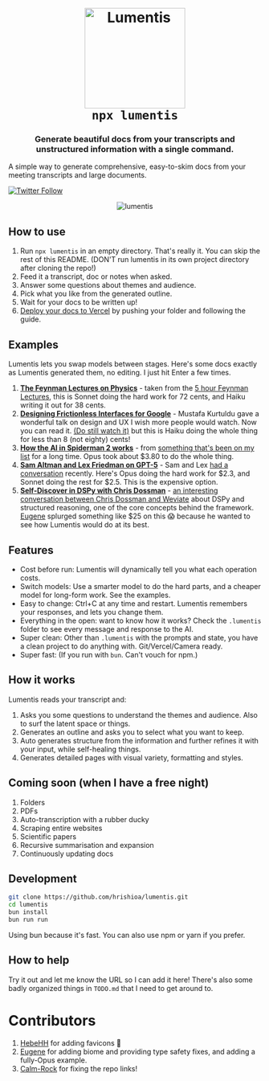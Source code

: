 <h1 align="center">
  <br>
  <a href="https://github.com/hrishioa/lumentis"><img src="https://github.com/hrishioa/lumentis/assets/973967/73832318-5e90-4191-bbbb-324524ff4468" alt="Lumentis" width="200"></a>
  <br>
<code>npx lumentis</code>
  <br>
</h1>

<h3 align="center">Generate beautiful docs from your transcripts and unstructured information with a single command.</h3>

A simple way to generate comprehensive, easy-to-skim docs from your meeting transcripts and large documents.

[![Twitter Follow](https://img.shields.io/twitter/follow/hrishi?style=social)](https://twitter.com/hrishioa)

</div>

<div align="center">

![lumentis](https://github.com/hrishioa/lumentis/assets/973967/cd16bc41-bd8a-40b6-97b0-c3b57d4650cb)

</div>

## How to use

1. Run `npx lumentis` in an empty directory. That's really it. You can skip the rest of this README.
(DON'T run lumentis in its own project directory after cloning the repo!)
2. Feed it a transcript, doc or notes when asked.
3. Answer some questions about themes and audience.
4. Pick what you like from the generated outline.
5. Wait for your docs to be written up!
6. [Deploy your docs to Vercel](https://vercel.com/docs/deployments/overview) by pushing your folder and following the guide.

## Examples

Lumentis lets you swap models between stages. Here's some docs exactly as Lumentis generated them, no editing. I just hit Enter a few times.

1. **[The Feynman Lectures on Physics](https://feynman-lectures.vercel.app/)** - taken from the [5 hour Feynman Lectures](https://www.youtube.com/watch?v=kEx-gRfuhhk), this is Sonnet doing the hard work for 72 cents, and Haiku writing it out for 38 cents.
2. **[Designing Frictionless Interfaces for Google](https://designing-better-ui.vercel.app/)** - Mustafa Kurtuldu gave a wonderful talk on design and UX I wish more people would watch. Now you can read it. [(Do still watch it)](https://www.youtube.com/watch?v=Drf5ZKd4aVY) but this is Haiku doing the whole thing for less than 8 (not eighty) cents!
3. **[How the AI in Spiderman 2 works](https://spiderman-2-ai-mechanics.vercel.app/)** - from [something that's been on my list](https://www.youtube.com/watch?v=LxWq65CZBU8) for a long time. Opus took about $3.80 to do the whole thing.
4. **[Sam Altman and Lex Friedman on GPT-5](https://sam-lex-gpt5.vercel.app/)** - Sam and Lex [had a conversation](https://www.youtube.com/watch?v=jvqFAi7vkBc) recently. Here's Opus doing the hard work for $2.3, and Sonnet doing the rest for $2.5. This is the expensive option.
5. **[Self-Discover in DSPy with Chris Dossman](https://lumentis-autogen-dspy-weviate-podcast.vercel.app/)** - [an interesting conversation between Chris Dossman and Weviate](https://www.youtube.com/watch?v=iC64q1gFWiY) about DSPy and structured reasoning, one of the core concepts behind the framework. [Eugene](https://github.com/eugene-yaroslavtsev) splurged something like $25 on this 😱 because he wanted to see how Lumentis would do at its best.

## Features

- Cost before run: Lumentis will dynamically tell you what each operation costs.
- Switch models: Use a smarter model to do the hard parts, and a cheaper model for long-form work. See the examples.
- Easy to change: Ctrl+C at any time and restart. Lumentis remembers your responses, and lets you change them.
- Everything in the open: want to know how it works? Check the `.lumentis` folder to see every message and response to the AI.
- Super clean: Other than `.lumentis` with the prompts and state, you have a clean project to do anything with. Git/Vercel/Camera ready.
- Super fast: (If you run with `bun`. Can't vouch for npm.)

## How it works

Lumentis reads your transcript and:

1. Asks you some questions to understand the themes and audience. Also to surf the latent space or things.
2. Generates an outline and asks you to select what you want to keep.
3. Auto generates structure from the information and further refines it with your input, while self-healing things.
4. Generates detailed pages with visual variety, formatting and styles.

## Coming soon (when I have a free night)

1. Folders
2. PDFs
3. Auto-transcription with a rubber ducky
4. Scraping entire websites
5. Scientific papers
6. Recursive summarisation and expansion
7. Continuously updating docs

## Development

```bash
git clone https://github.com/hrishioa/lumentis.git
cd lumentis
bun install
bun run run
```

Using bun because it's fast. You can also use npm or yarn if you prefer.

## How to help

Try it out and let me know the URL so I can add it here! There's also some badly organized things in `TODO.md` that I need to get around to.

# Contributors

1. [HebeHH](https://github.com/HebeHH) for adding favicons 🫶
2. [Eugene](https://github.com/eugene-yaroslavtsev) for adding biome and providing type safety fixes, and adding a fully-Opus example.
3. [Calm-Rock](https://github.com/Calm-Rock) for fixing the repo links!
